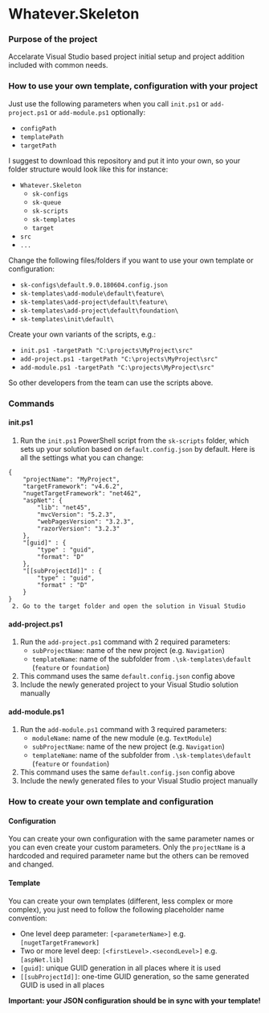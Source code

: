 # Whatever.Skeleton

### Purpose of the project
Accelarate Visual Studio based project initial setup and project addition included with common needs.

### How to use your own template, configuration with your project
Just use the following parameters when you call `init.ps1` or `add-project.ps1` or `add-module.ps1` optionally:
- `configPath`
- `templatePath`
- `targetPath`

I suggest to download this repository and put it into your own, so your folder structure would look like this for instance:
- `Whatever.Skeleton`
    - `sk-configs`
    - `sk-queue`
    - `sk-scripts`
    - `sk-templates`
    - `target`
- `src`
- `...`

Change the following files/folders if you want to use your own template or configuration:
- `sk-configs\default.9.0.180604.config.json`
- `sk-templates\add-module\default\feature\`
- `sk-templates\add-project\default\feature\`
- `sk-templates\add-project\default\foundation\`
- `sk-templates\init\default\`

Create your own variants of the scripts, e.g.:
- `init.ps1 -targetPath "C:\projects\MyProject\src"`
- `add-project.ps1 -targetPath "C:\projects\MyProject\src"`
- `add-module.ps1 -targetPath "C:\projects\MyProject\src"`

So other developers from the team can use the scripts above.

### Commands
#### init.ps1
 1. Run the `init.ps1` PowerShell script from the `sk-scripts` folder, which sets up your solution based on `default.config.json` by default. Here is all the settings what you can change:
```
{
    "projectName": "MyProject",
    "targetFramework": "v4.6.2",
    "nugetTargetFramework": "net462",
    "aspNet": {
        "lib": "net45",
        "mvcVersion": "5.2.3",
        "webPagesVersion": "3.2.3",
        "razorVersion": "3.2.3"
    },
    "[guid]" : {
        "type" : "guid",
        "format": "D"
    },
    "[[subProjectId]]" : {
        "type" : "guid",
        "format" : "D"
    }
}
 2. Go to the target folder and open the solution in Visual Studio
```

#### add-project.ps1
 1. Run the `add-project.ps1` command with 2 required parameters:
    - `subProjectName`: name of the new project (e.g. `Navigation`)
    - `templateName`: name of the subfolder from `.\sk-templates\default` (`feature` or `foundation`)
 2. This command uses the same `default.config.json` config above
 3. Include the newly generated project to your Visual Studio solution manually

#### add-module.ps1
 1. Run the `add-module.ps1` command with 3 required parameters:
    - `moduleName`: name of the new module (e.g. `TextModule`)
    - `subProjectName`: name of the new project (e.g. `Navigation`)
    - `templateName`: name of the subfolder from `.\sk-templates\default` (`feature` or `foundation`)
 2. This command uses the same `default.config.json` config above
 3. Include the newly generated files to your Visual Studio project manually

### How to create your own template and configuration
#### Configuration
You can create your own configuration with the same parameter names or you can even create your custom parameters.
Only the `projectName` is a hardcoded and required parameter name but the others can be removed and changed.
#### Template
You can create your own templates (different, less complex or more complex), you just need to follow the following placeholder name convention:
- One level deep parameter: `[<parameterName>]` e.g. `[nugetTargetFramework]`
- Two or more level deep: `[<firstLevel>.<secondLevel>]` e.g. `[aspNet.lib]`
- `[guid]`: unique GUID generation in all places where it is used
- `[[subProjectId]]`: one-time GUID generation, so the same generated GUID is used in all places

**Important: your JSON configuration should be in sync with your template!**
